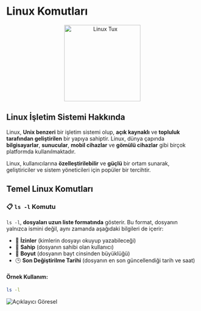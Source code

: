 # **Linux Komutları**

<p align="center">
  <img src="https://upload.wikimedia.org/wikipedia/commons/3/35/Tux.svg" alt="Linux Tux" width="200"/>
</p>

## **Linux İşletim Sistemi Hakkında**

Linux, **Unix benzeri** bir işletim sistemi olup, **açık kaynaklı** ve **topluluk tarafından geliştirilen** bir yapıya sahiptir. Linux, dünya çapında **bilgisayarlar**, **sunucular**, **mobil cihazlar** ve **gömülü cihazlar** gibi birçok platformda kullanılmaktadır.

Linux, kullanıcılarına **özelleştirilebilir** ve **güçlü** bir ortam sunarak, geliştiriciler ve sistem yöneticileri için popüler bir tercihtir.

## **Temel Linux Komutları**

### 📋 `ls -l` Komutu

`ls -l`, **dosyaları uzun liste formatında** gösterir. Bu format, dosyanın yalnızca ismini değil, aynı zamanda aşağıdaki bilgileri de içerir:

- 📜 **İzinler** (kimlerin dosyayı okuyup yazabileceği)
- 👤 **Sahip** (dosyanın sahibi olan kullanıcı)
- 📏 **Boyut** (dosyanın bayt cinsinden büyüklüğü)
- 🕒 **Son Değiştirilme Tarihi** (dosyanın en son güncellendiği tarih ve saat)

#### Örnek Kullanım:
```bash
ls -l
```
![Açıklayıcı Göresel](https://drive.google.com/file/d/117wLSEGLESve9p7GjRBYa8JEMDZQKzB6/view?usp=drive_link)



